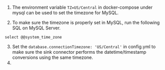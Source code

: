 1. The environment variable `TZ=US/Central` in docker-compose under mysql can be used to set the timezone for MySQL.

2. To make sure the timezone is properly set in MySQL, run the following SQL  on MySQL Server.

 `select @@system_time_zone`
 
3. Set the `database.connectionTimezone: 'US/Central'` in config.yml to make sure the sink connector performs the datetime/timestamp conversions using the same timezone.
4. 